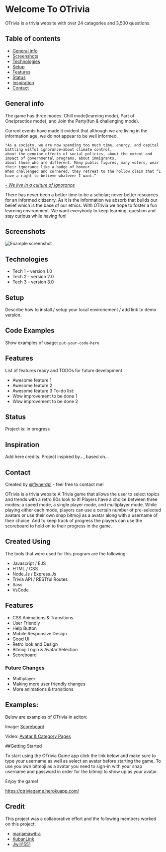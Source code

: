 # Welcome To OTrivia

OTrivia is a trivia website with over 24 catagories and 3,500 questions.  

## Table of contents
* [General info](#general-info)
* [Screenshots](#screenshots)
* [Technologies](#technologies)
* [Setup](#setup)
* [Features](#features)
* [Status](#status)
* [Inspiration](#inspiration)
* [Contact](#contact)

## General info
The game has three modes: Chill mode(learning mode), Part of One(practice mode), and Join the Party(fun & challenging mode).

Current events have made it evident that although we are living in the information age, we do not appear to be well informed.

    "As a society, we are now spending too much time, energy, and capital battling wilful ignorance—about climate control,
    about the genuine effects of social policies, about the extent and impact of governmental programs, about immigrants,
    about those who are different. Many public figures, many voters, wear their ignorance like a badge of honour.
    When challenged and cornered, they retreat to the hollow claim that “I have a right to believe whatever I want.”
   <em>[- We live in a culture of ignorance](https://newhumanist.org.uk/articles/5245/we-live-in-a-culture-of-ignorance)</em>
    
There has never been a better time to be a scholar; never better resources for an informed citizenry. As it is the information we absorb that builds our belief which is the base of our ethics. With OTrivia we hope to foster a fun learning environment. We want everybody to keep learning, question and stay curious while having fun!

## Screenshots
![Example screenshot](./img/screenshot.png)



## Technologies
* Tech 1 - version 1.0
* Tech 2 - version 2.0
* Tech 3 - version 3.0
## Setup
Describe how to install / setup your local environement / add link to demo version.
## Code Examples
Show examples of usage:
`put-your-code-here`
## Features
List of features ready and TODOs for future development
* Awesome feature 1
* Awesome feature 2
* Awesome feature 3
To-do list:
* Wow improvement to be done 1
* Wow improvement to be done 2
## Status
Project is: in progress
## Inspiration
Add here credits. Project inspired by..., based on...
## Contact
Created by [@flynerdpl](https://www.flynerd.pl/) - feel free to contact me!

OTrivia is a trivia website 
A Trivia game that allows the user to select topics and trends with a retro 90s look to it! Players have a choice between three modes: a speed mode, a single player mode, and multiplayer mode. While playing either each mode, players can use a certain number of pre-selected avatars or use their own snap bitmoji as a avatar along with a username of their choice. And to keep track of progress the players can use the scoreboard to hold on to their progress in the game. 

## Created Using 

The tools that were used for this program are the following: 

- Javascript / EJS
- HTML / CSS
- Node.Js / Express.Js
- Trivia API / RESTful Routes 
- Sass
- VsCode 

## Features
- CSS Animations & Transitions 
- User Friendly
- Help Button 
- Mobile Responsive Design
- Good UI 
- Retro look and Design 
- Bitmoji Login & Avatar Selection
- Scoreboard

### Future Changes 
- Multiplayer 
- Making more user friendly changes
- More animations & transitions

## Examples: 

Below are examples of OTrivia in aciton:

Image:  [Scoreboard](https://drive.google.com/file/d/15Ezp-9KRb_eav7qrz-iBdLGCKjIqoXZy/view?usp=sharing)

Video:  [Avatar & Category Pages](https://drive.google.com/file/d/1caSMUj2gK5eLzwkQ3ZSyL9PsqlWQO3_U/view?usp=sharing)

##Getting Started

To start using the OTrivia Game app click the link below and make sure to type your username as well as select an avatar before starting the game. To use you own bitmoji as a avatar you need to sign-in with your snap username and password in order for the bitmoji to show up as your avatar.

Enjoy the game!

https://otriviagame.herokuapp.com/

## Credit

This project was a collaborative effort and the following members worked on this project:

- [mariamawit-a](https://github.com/mariamawit-a)
- [KubanLink](https://github.com/KubanLink)
- [Jwill1551](https://github.com/Jwill1551)

